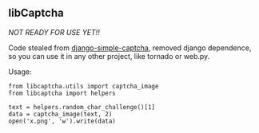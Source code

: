 ## libCaptcha

*NOT READY FOR USE YET!!*

Code stealed from [django-simple-captcha](https://github.com/mbi/django-simple-captcha/tree/master/captcha), removed django dependence, so you can use it in any other project, like tornado or web.py.


Usage:
	
	from libcaptcha.utils import captcha_image
	from libcaptcha import helpers
	
	text = helpers.random_char_challenge()[1]
	data = captcha_image(text, 2)
	open('x.png', 'w').write(data)
